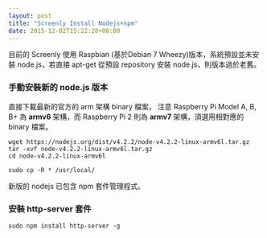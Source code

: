 ```yaml
---
layout: post
title: "Screenly Install Nodejs+npm"
date: 2015-12-02T15:22:28+08:00
---
```


目前的 Screenly 使用 Raspbian (基於Debian 7 Wheezy)版本，系統預設並未安裝 node.js，若直接 apt-get 從預設 repository 安裝 node.js，則版本過於老舊。


### 手動安裝新的 node.js 版本
直接下載最新的官方的 arm 架構 binary 檔案，
注意 Raspberry Pi Model A, B, B+ 為 **armv6** 架構，而 Raspberry Pi 2 則為 **armv7** 架構，須選用相對應的 binary 檔案。

	wget https://nodejs.org/dist/v4.2.2/node-v4.2.2-linux-armv6l.tar.gz
	tar -xvf node-v4.2.2-linux-armv6l.tar.gz
	cd node-v4.2.2-linux-armv6l

	sudo cp -R * /usr/local/

新版的 nodejs 已包含 npm 套件管理程式。



### 安裝 http-server 套件

	sudo npm install http-server -g





  